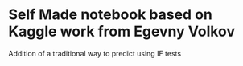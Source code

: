 # Self Made notebook based on Kaggle work from Egevny Volkov

Addition of a traditional way to predict using IF tests
